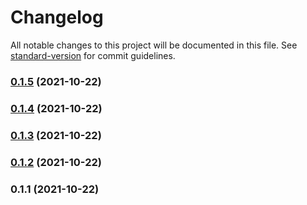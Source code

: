 # Changelog

All notable changes to this project will be documented in this file. See [standard-version](https://github.com/conventional-changelog/standard-version) for commit guidelines.

### [0.1.5](https://github.com/BETH-zhang/browser-detection/compare/v0.1.4...v0.1.5) (2021-10-22)

### [0.1.4](https://github.com/BETH-zhang/browser-detection/compare/v0.1.3...v0.1.4) (2021-10-22)

### [0.1.3](https://github.com/BETH-zhang/browser-detection/compare/v0.1.2...v0.1.3) (2021-10-22)

### [0.1.2](https://github.com/BETH-zhang/browser-detection/compare/v0.1.1...v0.1.2) (2021-10-22)

### 0.1.1 (2021-10-22)
